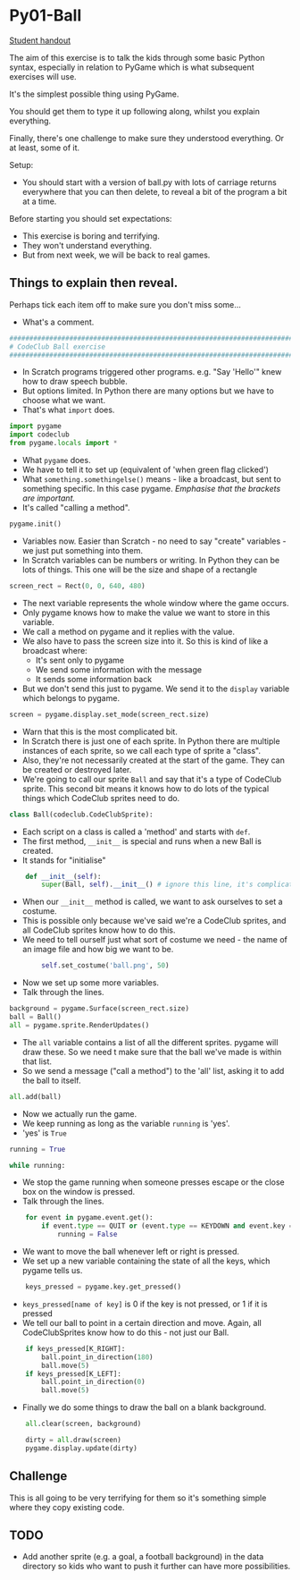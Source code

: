 Py01-Ball
=========

[Student handout](py01-ball.md)

The aim of this exercise is to talk the kids through some basic Python syntax,
especially in relation to PyGame which is what subsequent exercises will use.

It's the simplest possible thing using PyGame.

You should get them to type it up following along, whilst you explain
everything.

Finally, there's one challenge to make sure they understood everything.
Or at least, some of it.

Setup:

* You should start with a version of ball.py with lots of carriage returns
  everywhere that you can then delete, to reveal a bit of the program
  a bit at a time.

Before starting you should set expectations:

* This exercise is boring and terrifying.
* They won't understand everything.
* But from next week, we will be back to real games.

Things to explain then reveal.
------------------------------

Perhaps tick each item off to make sure you don't miss some...

* What's a comment.

```python
#######################################################################################
# CodeClub Ball exercise
#######################################################################################
```

* In Scratch programs triggered other programs. e.g. "Say 'Hello'" knew how to draw
  speech bubble.
* But options limited. In Python there are many options but we have to choose what we want.
* That's what `import` does.

```python
import pygame
import codeclub
from pygame.locals import *
```

* What `pygame` does.
* We have to tell it to set up (equivalent of 'when green flag clicked')
* What `something.somethingelse()` means - like a broadcast, but sent to something specific. In this
  case pygame. _Emphasise that the brackets are important._
* It's called "calling a method".

```python
pygame.init()
```

* Variables now. Easier than Scratch - no need to say "create" variables - we just put something into them.
* In Scratch variables can be numbers or writing. In Python they can be lots
  of things. This one will be the size and shape of a rectangle

```python
screen_rect = Rect(0, 0, 640, 480)
```

* The next variable represents the whole window where the game occurs.
* Only pygame knows how to make the value we want to store in this variable.
* We call a method on pygame and it replies with the value.
* We also have to pass the screen size into it. So this is kind of like
  a broadcast where:
  * It's sent only to pygame
  * We send some information with the message
  * It sends some information back
* But we don't send this just to pygame. We send it to the `display` variable which belongs to
  pygame.

```python
screen = pygame.display.set_mode(screen_rect.size)
```

* Warn that this is the most complicated bit.
* In Scratch there is just one of each sprite. In Python there are multiple
  instances of each sprite, so we call each type of sprite a "class".
* Also, they're not necessarily created at the start of the game. They
  can be created or destroyed later.
* We're going to call our sprite `Ball` and say that it's a type of CodeClub
  sprite. This second bit means it knows how to do lots of the typical
  things which CodeClub sprites need to do.

```python
class Ball(codeclub.CodeClubSprite):
```

* Each script on a class is called a 'method' and starts with `def`.
* The first method, `__init__` is special and runs when a new Ball is created.
* It stands for "initialise"

```python
	def __init__(self):
		super(Ball, self).__init__() # ignore this line, it's complicated.
```

* When our `__init__` method is called, we want to ask ourselves to set a costume.
* This is possible only because we've said we're a CodeClub sprites, and all
  CodeClub sprites know how to do this.
* We need to tell ourself just what sort of costume we need - the name of an image
  file and how big we want to be.

```python
		self.set_costume('ball.png', 50)
```

* Now we set up some more variables.
* Talk through the lines.

```python
background = pygame.Surface(screen_rect.size)
ball = Ball()
all = pygame.sprite.RenderUpdates()
```

* The `all` variable contains a list of all the different sprites.
  pygame will draw these. So we need t make sure that the ball we've
  made is within that list.
* So we send a message ("call a method") to the 'all' list,
  asking it to add the ball to itself.

```python
all.add(ball)
```

* Now we actually run the game.
* We keep running as long as the variable `running` is 'yes'.
* 'yes' is `True`

```python
running = True

while running:
```

* We stop the game running when someone presses escape or the close
  box on the window is pressed.
* Talk through the lines.

```python
	for event in pygame.event.get():
		if event.type == QUIT or (event.type == KEYDOWN and event.key == K_ESCAPE):
			running = False
```

* We want to move the ball whenever left or right is pressed.
* We set up a new variable containing the state of all the keys, which pygame tells us.

```python
	keys_pressed = pygame.key.get_pressed()
```

* `keys_pressed[name of key]` is 0 if the key is not pressed, or 1 if it is pressed
* We tell our ball to point in a certain direction and move. Again, all CodeClubSprites
  know how to do this - not just our Ball.

```python
	if keys_pressed[K_RIGHT]:
		ball.point_in_direction(180)
		ball.move(5)
	if keys_pressed[K_LEFT]:
		ball.point_in_direction(0)
		ball.move(5)
```

* Finally we do some things to draw the ball on a blank background.

```python
	all.clear(screen, background)

	dirty = all.draw(screen)
	pygame.display.update(dirty)
```

Challenge
---------

This is all going to be very terrifying for them so it's something simple where
they copy existing code.

TODO
----

* Add another sprite (e.g. a goal, a football background) in the data directory so kids who want to push it further can have more possibilities.
